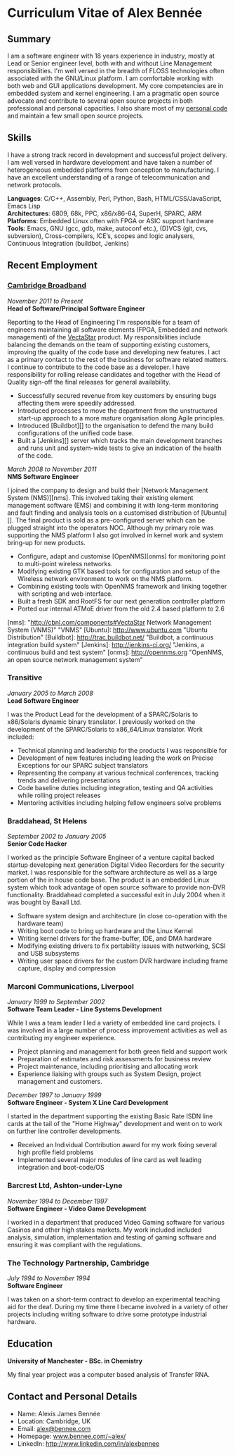 # Curriculum Vitae of Alex Bennée

## Summary

I am a software engineer with 18 years experience in industry, mostly at Lead or Senior engineer level, both with and without Line Management responsibilities.
I'm well versed in the breadth of FLOSS technologies often associated with the GNU/Linux platform.
I am comfortable working with both web and GUI applications development.
My core competencies are in embedded system and kernel engineering.
I am a pragmatic open source advocate and contribute to several open source projects in both professional and personal capacities. 
I also share most of my [personal code][github] and maintain a few small open source projects.

   [github]: http://github.com/stsquad "My github repositories"

## Skills

I have a strong track record in development and successful project delivery.
I am well versed in hardware development and have taken a number of heterogeneous embedded platforms from conception to manufacturing.
I have an excellent understanding of a range of telecommunication and network protocols.

**Languages**: C/C++, Assembly, Perl, Python, Bash, HTML/CSS/JavaScript, Emacs Lisp  
**Architectures**: 6809, 68k, PPC, x86/x86-64, SuperH, SPARC, ARM  
**Platforms**: Embedded Linux often with FPGA or ASIC support hardware  
**Tools**: Emacs, GNU (gcc, gdb, make, autoconf etc.), (D)VCS (git, cvs, subversion), Cross-compilers, ICE’s, scopes and logic analysers, Continuous Integration (buildbot, Jenkins)  

## Recent Employment

### [Cambridge Broadband][cbnl]  
*November 2011 to Present*  
**Head of Software/Principal Software Engineer**  

Reporting to the Head of Engineering I'm responsible for a team of engineers maintaining all software elements (FPGA, Embedded and network management) of the [VectaStar][] product.
My responsibilities include balancing the demands on the team of supporting existing customers, improving the quality of the code base and developing new features.
I act as a primary contact to the rest of the business for software related matters.
I continue to contribute to the code base as a developer.
I have responsibility for rolling release candidates and together with the Head of Quality sign-off the final releases for general availability.

* Successfully secured revenue from key customers by ensuring bugs affecting them were speedily addressed. 
* Introduced processes to move the department from the unstructured start-up approach to a more mature organisation along Agile principles.
* Introduced [Buildbot][] to the organisation to defend the many build configurations of the unified code base.
* Built a [Jenkins][] server which tracks the main development branches and runs unit and system-wide tests to give an indication of the health of the code.

*March 2008 to November 2011*  
**NMS Software Engineer**

I joined the company to design and build their [Network Management System (NMS)][nms].
This involved taking their existing element management software (EMS) and combining it with long-term monitoring and fault finding and analysis tools on a customised distribution of [Ubuntu][].
The final product is sold as a pre-configured server which can be plugged straight into the operators NOC. Although my primary role was supporting the NMS platform I also got involved in kernel work and system bring-up for new products.

* Configure, adapt and customise [OpenNMS][onms] for monitoring point to multi-point wireless networks.
* Modifying existing GTK based tools for configuration and setup of the Wireless network environment to work on the NMS platform.
* Combining existing tools with OpenNMS framework and linking together with scripting and web interface.
* Built a fresh SDK and RootFS for our next generation controller platform
* Ported our internal ATMoE driver from the old 2.4 based platform to 2.6

[cbnl]: http://www.cbnl.com "Cambridge Broadband Networks Ltd Homepage"
[VectaStar]: http://cbnl.com/overview "Overview of the VectaStar product"
[nms]: "http://cbnl.com/components#VectaStar Network Management System (VNMS)" "VNMS"
[Ubuntu]: http://www.ubuntu.com "Ubuntu Distribution"
[Buildbot]: http://trac.buildbot.net/ "Buildbot, a continuous integration build system"
[Jenkins]: http://jenkins-ci.org/ "Jenkins, a continuous build and test system" 
[onms]: http://opennms.org "OpenNMS, an open source network management system"


### Transitive
*January 2005 to March 2008*  
**Lead Software Engineer**

I was the Product Lead for the development of a SPARC/Solaris to x86/Solaris dynamic binary translator. 
I previously worked on the development of the SPARC/Solaris to x86_64/Linux translator.
Work included:

* Technical planning and leadership for the products I was responsible for
* Development of new features including leading the work on Precise Exceptions for our SPARC subject translators
* Representing the company at various technical conferences, tracking trends and delivering presentations
* Code baseline duties including integration, testing and QA activities while rolling project releases
* Mentoring activities including helping fellow engineers solve problems

### Braddahead, St Helens
*September 2002 to January 2005*  
**Senior Code Hacker**

I worked as the principle Software Engineer of a venture capital backed startup developing next generation Digital Video Recorders for the security market. I was responsible for the software architecture as well as a large portion of the in house code base. The product is an embedded Linux system which took advantage of open source software to provide non-DVR functionality. Braddahead completed a successful exit in July 2004 when it was bought by Baxall Ltd.

* Software system design and architecture (in close co-operation with the hardware team)
* Writing boot code to bring up hardware and the Linux Kernel
* Writing kernel drivers for the frame-buffer, IDE, and DMA hardware
* Modifying existing drivers to fix portability issues with networking, SCSI and USB subsystems
* Writing user space drivers for the custom DVR hardware including frame capture, display and compression

### Marconi Communications, Liverpool
*January 1999 to September 2002*  
**Software Team Leader - Line Systems Development**

While I was a team leader I led a variety of embedded line card projects.
I was involved in a large number of process improvement activities as well as contributing my engineer experience.

* Project planning and management for both green field and support work
* Preparation of estimates and risk assessments for business review
* Project maintenance, including prioritising and allocating work
* Experience liaising with groups such as System Design, project management and customers.

*December 1997 to January 1999*  
**Software Engineer - System X Line Card Development**  

I started in the department supporting the existing Basic Rate ISDN line cards at the tail of the "Home Highway" development and went on to work on further line controller developments.

* Received an Individual Contribution award for my work fixing several high profile field problems
* Implemented several major modules of line card as well leading integration and boot-code/OS

### Barcrest Ltd, Ashton-under-Lyne
*November 1994 to December 1997*  
**Software Engineer - Video Game Development** 

I worked in a department that produced Video Gaming software for various Casinos and other high stakes markets. My work included included analysis, simulation, implementation and testing of gaming software and ensuring it was compliant with the regulations.

### The Technology Partnership, Cambridge
*July 1994 to November 1994*  
**Software Engineer**  

I was taken on a short-term contract to develop an experimental teaching aid for the deaf. During my time there I became involved in a variety of other projects including writing software to drive some prototype industrial hardware.

## Education
**University of Manchester - BSc. in Chemistry**  

My final year project was a computer based analysis of Transfer RNA.

## Contact and Personal Details

* Name: Alexis James Bennée
* Location: Cambridge, UK
* Email: alex@bennee.com
* Homepage: www.bennee.com/~alex/
* LinkedIn: http://www.linkedin.com/in/alexbennee



